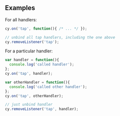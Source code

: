 ## Examples

For all handlers:

```js
cy.on('tap', function(){ /* ... */ });

// unbind all tap handlers, including the one above
cy.removeListener('tap');
```

For a particular handler:

```js
var handler = function(){
  console.log('called handler');
};
cy.on('tap', handler);

var otherHandler = function(){
  console.log('called other handler');
};
cy.on('tap', otherHandler);

// just unbind handler
cy.removeListener('tap', handler);
```
